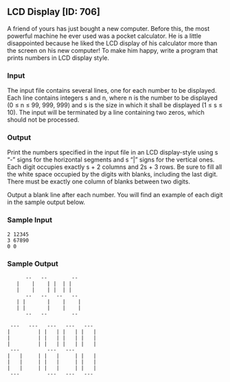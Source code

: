 
## LCD Display [ID: 706]

A friend of yours has just bought a new computer. Before this, the most powerful
machine he ever used was a pocket calculator. He is a little disappointed because he
liked the LCD display of his calculator more than the screen on his new computer! To
make him happy, write a program that prints numbers in LCD display style.

### Input
The input file contains several lines, one for each number to be displayed. Each line
contains integers s and n, where n is the number to be displayed (0 ≤ n ≤ 99, 999, 999)
and s is the size in which it shall be displayed (1 ≤ s ≤ 10). The input will be terminated
by a line containing two zeros, which should not be processed.

### Output
Print the numbers specified in the input file in an LCD display-style using s “-” signs
for the horizontal segments and s “|” signs for the vertical ones. Each digit occupies
exactly s + 2 columns and 2s + 3 rows. Be sure to fill all the white space occupied by
the digits with blanks, including the last digit. There must be exactly one column of
blanks between two digits.

Output a blank line after each number. You will find an example of each digit in the
sample output below.

### Sample Input
    2 12345
    3 67890
    0 0

### Sample Output
          --   --        --
       |    |    | |  | |
       |    |    | |  | |
          --   --   --   --
       | |       |    |    |
       | |       |    |    |
          --   --        --

     ---   ---   ---   ---   ---
    |         | |   | |   | |   |
    |         | |   | |   | |   |
    |         | |   | |   | |   |
     ---         ---   ---
    |   |     | |   |     | |   |
    |   |     | |   |     | |   |
    |   |     | |   |     | |   |
     ---         ---   ---   ---


